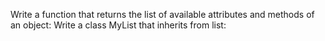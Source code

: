 Write a function that returns the list of available attributes and methods of an object:
Write a class MyList that inherits from list:
